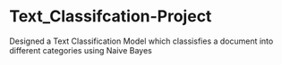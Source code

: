 # Text_Classifcation-Project
Designed a Text Classification Model which classisfies a document into different categories using Naive Bayes
